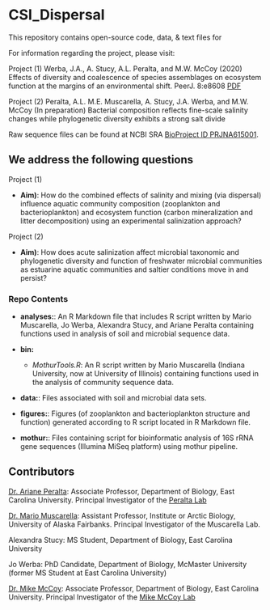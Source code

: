 # CSI_Dispersal

This repository contains open-source code, data, & text files for 

For information regarding the project, please visit: 

Project (1) Werba, J.A., A. Stucy, A.L. Peralta, and M.W. McCoy (2020) Effects of diversity and coalescence of species assemblages on ecosystem function at the margins of an environmental shift. PeerJ. 8:e8608 [PDF](https://doi.org/10.7717/peerj.8608)

Project (2) Peralta, A.L. M.E. Muscarella, A. Stucy, J.A. Werba, and M.W. McCoy (In preparation) Bacterial composition reflects fine-scale salinity changes while phylogenetic diversity exhibits a strong salt divide

Raw sequence files can be found at NCBI SRA [BioProject ID PRJNA615001](https://www.ncbi.nlm.nih.gov/bioproject/?term=PRJNA615001).

## We address the following questions

Project (1)
* **Aim)**: How do the combined effects of salinity and mixing (via dispersal) influence aquatic community composition (zooplankton and bacterioplankton) and ecosystem function (carbon mineralization and litter decomposition) using an experimental salinization approach?

Project (2)
* **Aim)**: How does acute salinization affect microbial taxonomic and phylogenetic diversity and function of freshwater microbial communities as estuarine aquatic communities and saltier conditions move in and persist? 

### Repo Contents

* **analyses:**: An R Markdown file that includes R script written by Mario Muscarella, Jo Werba, Alexandra Stucy, and Ariane Peralta containing functions used in analysis of soil and microbial sequence data.

* **bin:** 
	* *MothurTools.R*: An R script written by Mario Muscarella (Indiana University, now at University of Illinois) containing functions used in the analysis of community sequence data.

* **data:**: Files associated with soil and microbial data sets. 

* **figures:**: Figures (of zooplankton and bacterioplankton structure and function) generated according to R script located in R Markdown file.

* **mothur:**: Files containing script for bioinformatic analysis of 16S rRNA gene sequences (Illumina MiSeq platform) using mothur pipeline.

## Contributors

[Dr. Ariane Peralta](http://www.peraltalab.com): Associate Professor, Department of Biology, East Carolina University. Principal Investigator of the [Peralta Lab](http://www.peraltalab.com)

[Dr. Mario Muscarella](http://mmuscarella.github.io/): Assistant Professor, Institute or Arctic Biology, University of Alaska Fairbanks. Principal Investigator of the Muscarella Lab. 

Alexandra Stucy: MS Student, Department of Biology, East Carolina University

Jo Werba: PhD Candidate, Department of Biology, McMaster University (former MS Student at East Carolina University)

[Dr. Mike McCoy](http://mikemccoylab.weebly.com/): Associate Professor, Department of Biology, East Carolina University. Principal Investigator of the [Mike McCoy Lab](http://mikemccoylab.weebly.com/)
